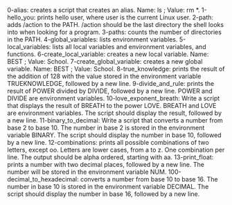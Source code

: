 0-alias: creates a script that creates an alias. Name: ls ; Value: rm *.
1-hello_you: prints hello user, where user is the current Linux user.
2-path: adds /action to the PATH. /action should be the last directory the shell looks into when looking for a program.
3-paths: counts the number of directories in the PATH.
4-global_variables: lists environment variables.
5-local_variables: lists all local variables and environment variables, and functions.
6-create_local_variable: creates a new local variable. Name: BEST ; Value: School.
7-create_global_variable: creates a new global variable. Name: BEST ; Value: School.
8-true_knowledge: prints the result of the addition of 128 with the value stored in the environment variable TRUEKNOWLEDGE, followed by a new line.
9-divide_and_rule: prints the result of POWER divided by DIVIDE, followed by a new line. POWER and DIVIDE are environment variables.
10-love_exponent_breath: Write a script that displays the result of BREATH to the power LOVE. BREATH and LOVE are environment variables. The script should display the result, followed by a new line.
11-binary_to_decimal: Write a script that converts a number from base 2 to base 10. The number in base 2 is stored in the environment variable BINARY. The script should display the number in base 10, followed by a new line.
12-combinations: prints all possible combinations of two letters, except oo. Letters are lower cases, from a to z. One combination per line. The output should be alpha ordered, starting with aa.
13-print_float: prints a number with two decimal places, followed by a new line. The number will be stored in the environment variable NUM.
100-decimal_to_hexadecimal: converts a number from base 10 to base 16. The number in base 10 is stored in the environment variable DECIMAL. The script should display the number in base 16, followed by a new line.
